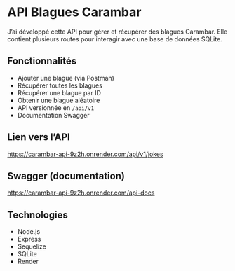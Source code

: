 # API Blagues Carambar

J’ai développé cette API pour gérer et récupérer des blagues Carambar. Elle contient plusieurs routes pour interagir avec une base de données SQLite.

## Fonctionnalités

- Ajouter une blague (via Postman)
- Récupérer toutes les blagues
- Récupérer une blague par ID
- Obtenir une blague aléatoire
- API versionnée en `/api/v1`
- Documentation Swagger

## Lien vers l’API

https://carambar-api-9z2h.onrender.com/api/v1/jokes

## Swagger (documentation)

https://carambar-api-9z2h.onrender.com/api-docs

## Technologies

- Node.js
- Express
- Sequelize
- SQLite
- Render
